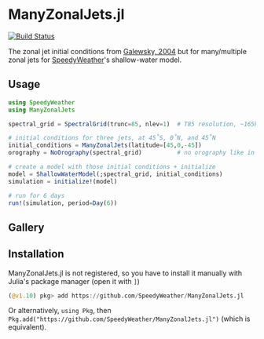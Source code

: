 # ManyZonalJets.jl

[![Build Status](https://github.com/SpeedyWeather/ManyZonalJets.jl/actions/workflows/CI.yml/badge.svg?branch=main)](https://github.com/SpeedyWeather/ManyZonalJets.jl/actions/workflows/CI.yml?query=branch%3Amain)

The zonal jet initial conditions from 
[Galewsky, 2004](https://doi.org/10.3402/tellusa.v56i5.14436) but for many/multiple zonal jets for
[SpeedyWeather](https://github.com/SpeedyWeather/SpeedyWeather.jl)'s shallow-water model.

## Usage

```julia
using SpeedyWeather
using ManyZonalJets

spectral_grid = SpectralGrid(trunc=85, nlev=1)  # T85 resolution, ~165km global

# initial conditions for three jets, at 45˚S, 0˚N, and 45˚N
initial_conditions = ManyZonalJets(latitude=[45,0,-45])
orography = NoOrography(spectral_grid)          # no orography like in Galewsky, 2004

# create a model with those initial conditions + initialize
model = ShallowWaterModel(;spectral_grid, initial_conditions)
simulation = initialize!(model)

# run for 6 days
run!(simulation, period=Day(6))
```

## Gallery

## Installation

ManyZonalJets.jl is not registered, so you have to install it manually with
Julia's package manager (open it with `]`)
```julia
(@v1.10) pkg> add https://github.com/SpeedyWeather/ManyZonalJets.jl
```
Or alternatively, `using Pkg`, then `Pkg.add("https://github.com/SpeedyWeather/ManyZonalJets.jl")`
(which is equivalent).